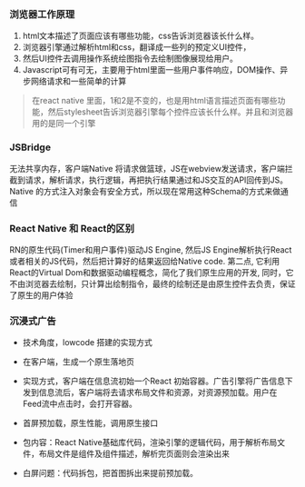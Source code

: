 ### 浏览器工作原理
1. html文本描述了页面应该有哪些功能，css告诉浏览器该长什么样。
2. 浏览器引擎通过解析html和css，翻译成一些列的预定义UI控件，
3. 然后UI控件去调用操作系统绘图指令去绘制图像展现给用户。
4. Javascript可有可无，主要用于html里面一些用户事件响应，DOM操作、异步网络请求和一些简单的计算

> 在react native 里面，1和2是不变的，也是用html语言描述页面有哪些功能，然后stylesheet告诉浏览器引擎每个控件应该长什么样。并且和浏览器用的是同一个引擎

### JSBridge
无法共享内存，客户端Native 将请求做篮球，JS在webview发送请求，客户端拦截到请求，解析请求，执行逻辑，再把执行结果通过和JS交互的API回传到JS。
Native 的方式注入对象会有安全方式，所以现在常用这种Schema的方式来做通信

### React Native 和 React的区别
RN的原生代码(Timer和用户事件)驱动JS Engine, 然后JS Engine解析执行React或者相关的JS代码，然后把计算好的结果返回给Native code.
第二点, 它利用React的Virtual Dom和数据驱动编程概念，简化了我们原生应用的开发, 同时，它不由浏览器去绘制，只计算出绘制指令，最终的绘制还是由原生控件去负责，保证了原生的用户体验

### 沉浸式广告
+ 技术角度，lowcode 搭建的实现方式
+ 在客户端，生成一个原生落地页
+ 实现方式，客户端在信息流初始一个React 初始容器。广告引擎将广告信息下发到信息流后，客户端将去请求布局文件和资源，对资源预加载。用户在Feed流中点击时，会打开容器。
+ 首屏预加载，原生性能，调用原生接口

+ 包内容：React Native基础库代码，渲染引擎的逻辑代码，用于解析布局文件，布局文件是组件及组件描述，解析完页面则会渲染出来
+ 白屏问题：代码拆包，把首图拆出来提前预加载。

